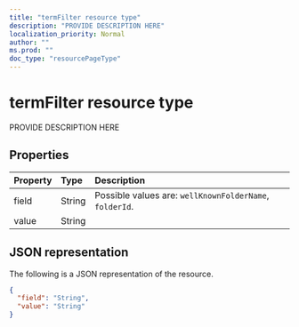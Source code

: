 ```yaml
---
title: "termFilter resource type"
description: "PROVIDE DESCRIPTION HERE"
localization_priority: Normal
author: ""
ms.prod: ""
doc_type: "resourcePageType"
---
```


# termFilter resource type

PROVIDE DESCRIPTION HERE

## Properties

| Property     | Type        | Description |
|:-------------|:------------|:------------|
|field|String| Possible values are: `wellKnownFolderName`, `folderId`.|
|value|String||

## JSON representation

The following is a JSON representation of the resource.

<!-- {
  "blockType": "resource",
  "optionalProperties": [

  ],
  "@odata.type": "microsoft.graph.termFilter",
  "baseType": null
}-->

```json
{
  "field": "String",
  "value": "String"
}
```

<!-- uuid: 16cd6b66-4b1a-43a1-adaf-3a886856ed98
2019-02-04 14:57:30 UTC -->
<!-- {
  "type": "#page.annotation",
  "description": "termFilter resource",
  "keywords": "",
  "section": "documentation",
  "tocPath": ""
}-->
